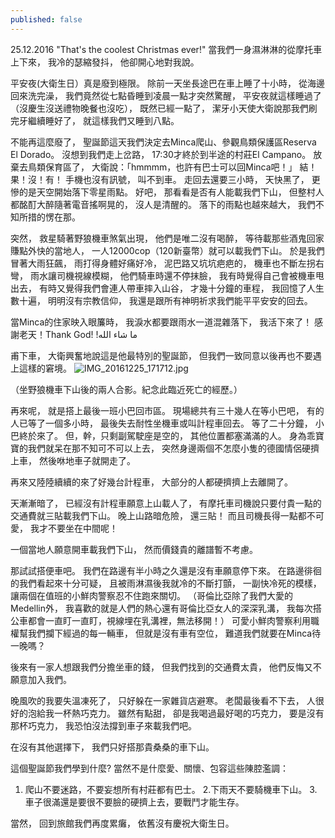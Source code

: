 ```yaml
---
published: false
---
```

25.12.2016
"That's the coolest Christmas ever!"
當我們一身濕淋淋的從摩托車上下來，
我冷的瑟縮發抖，
他卻開心地對我說。
 
平安夜(大衛生日）真是廢到極限。
除前一天坐長途巴在車上睡了十小時，
從海邊回來洗完澡，
我們竟然從七點昏睡到凌晨一點才突然驚醒，
平安夜就這樣睡過了（沒慶生沒送禮物晚餐也沒吃），
既然已經一點了，
潔牙小天使大衛說那我們刷完牙繼續睡好了，
就這樣我們又睡到八點。
 
不能再這麼廢了，
聖誕節這天我們決定去Minca爬山、參觀鳥類保護區Reserva El Dorado。
沒想到我們走上岔路，
17:30才終於到半途的村莊El Campano。
放棄去鳥類保育區了，
大衛說：「hmmmm，也許有巴士可以回Minca吧！」
結！果！沒！有！
手機也沒有訊號，
叫不到車。
走回去還要三小時，
天快黑了，
更慘的是天空開始落下零星雨點。
好吧，
那看看是否有人能載我們下山，
但整村人都酩酊大醉隨著電音搖啊晃的，
沒人是清醒的。
落下的雨點也越來越大，
我們不知所措的愣在那。
 
突然，
救星騎著野狼機車煞氣出現，
他們是唯二沒有喝醉，
等待載那些酒鬼回家賺點外快的當地人，
一人12000cop（120新臺幣）就可以載我們下山。
於是我們冒著大雨狂飆，
雨打得身體好痛好冷，
泥巴路又坑坑疤疤的，
機車也不斷左拐右彎，
雨水讓司機視線模糊，
他們騎車時還不停抹臉，
我有時覺得自己會被機車甩出去，
有時又覺得我們會連人帶車摔入山谷，
才幾十分鐘的車程，
我回憶了人生數十遍，
明明沒有宗教信仰，
我還是跟所有神明祈求我們能平平安安的回去。
 
當Minca的住家映入眼簾時，
我淚水都要跟雨水一道混雜落下，
我活下來了！
感謝老天！Thank God! !ما شاء الله
 
甫下車，
大衛興奮地說這是他最特別的聖誕節，
但我們一致同意以後再也不要遇上這樣的窘境。
![IMG_20161225_171712.jpg]({{site.baseurl}}/_posts/IMG_20161225_171712.jpg)


 
（坐野狼機車下山後的兩人合影。紀念此臨近死亡的經歷。）
 
再來呢，
就是搭上最後一班小巴回市區。
現場總共有三十幾人在等小巴吧，
有的人已等了一個多小時，
最後失去耐性坐機車或叫計程車回去。
等了二十分鐘，
小巴終於來了。
但，幹，只剩副駕駛座是空的，
其他位置都塞滿滿的人。
身為乖寶寶的我們就呆在那不知可不可以上去，
突然身邊兩個不怎麼小隻的德國情侶硬擠上車，
然後咻地車子就開走了。
 
再來又陸陸續續的來了好幾台計程車，
大部分的人都硬擠擠上去離開了。
 
天漸漸暗了，
已經沒有計程車願意上山載人了，
有摩托車司機說只要付貴一點的交通費就三貼載我們下山。
晚上山路暗危險，
還三貼！
而且司機長得一點都不可愛，
我才不要坐在中間呢！
 
一個當地人願意開車載我們下山，
然而價錢貴的離譜暫不考慮。
 
那試試搭便車吧。
我們在路邊有半小時之久還是沒有車願意停下來。
在路邊徘徊的我們看起來十分可疑，
且被雨淋濕後我就冷的不斷打顫，
一副快冷死的模樣，
讓兩個在值班的小鮮肉警察忍不住跑來關切。
（哥倫比亞除了我們大愛的Medellin外，
我喜歡的就是人們的熱心還有哥倫比亞女人的深深乳溝，
我每次搭公車都會一直盯一直盯，視線埋在乳溝裡，無法移開！）
可愛小鮮肉警察利用職權幫我們攔下經過的每一輛車，
但就是沒有車有空位，
難道我們就要在Minca待一晚嗎？
 
後來有一家人想跟我們分擔坐車的錢，
但我們找到的交通費太貴，
他們反悔又不願意加入我們。
 
晚風吹的我要失溫凍死了，
只好躲在一家雜貨店避寒。
老闆最後看不下去，
人很好的泡給我一杯熱巧克力。
雖然有點甜，
卻是我喝過最好喝的巧克力，
要是沒有那杯巧克力，
我恐怕沒法撐到車子來載我們吧。
 
在沒有其他選擇下，
我們只好搭那貴桑桑的車下山。
 
這個聖誕節我們學到什麼?
當然不是什麼愛、關懷、包容這些陳腔濫調：
1. 爬山不要迷路，不要妄想所有村莊都有巴士。
2.下雨天不要騎機車下山。
3.車子很滿還是要很不要臉的硬擠上去，要戰鬥才能生存。
 
當然，
回到旅館我們再度累癱，
依舊沒有慶祝大衛生日。